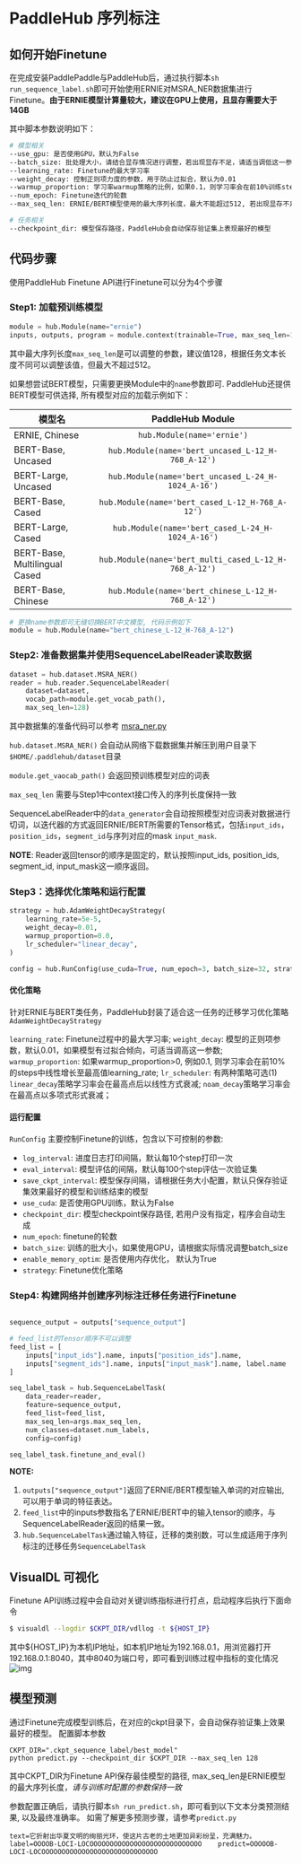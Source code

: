 # PaddleHub 序列标注

## 如何开始Finetune

在完成安装PaddlePaddle与PaddleHub后，通过执行脚本`sh run_sequence_label.sh`即可开始使用ERNIE对MSRA_NER数据集进行Finetune。**由于ERNIE模型计算量较大，建议在GPU上使用，且显存需要大于14GB**

其中脚本参数说明如下：

```bash
# 模型相关
--use_gpu: 是否使用GPU，默认为False
--batch_size: 批处理大小，请结合显存情况进行调整，若出现显存不足，请适当调低这一参数
--learning_rate: Finetune的最大学习率
--weight_decay: 控制正则项力度的参数，用于防止过拟合，默认为0.01
--warmup_proportion: 学习率warmup策略的比例，如果0.1，则学习率会在前10%训练step的过程中从0慢慢增长到learning_rate, 而后再缓慢衰减，默认为0
--num_epoch: Finetune迭代的轮数
--max_seq_len: ERNIE/BERT模型使用的最大序列长度，最大不能超过512, 若出现显存不足，请适当调低这一参数

# 任务相关
--checkpoint_dir: 模型保存路径，PaddleHub会自动保存验证集上表现最好的模型
```

## 代码步骤

使用PaddleHub Finetune API进行Finetune可以分为4个步骤

### Step1: 加载预训练模型

```python
module = hub.Module(name="ernie")
inputs, outputs, program = module.context(trainable=True, max_seq_len=128)
```
其中最大序列长度`max_seq_len`是可以调整的参数，建议值128，根据任务文本长度不同可以调整该值，但最大不超过512。

如果想尝试BERT模型，只需要更换Module中的`name`参数即可.
PaddleHub还提供BERT模型可供选择, 所有模型对应的加载示例如下：

   模型名                           | PaddleHub Module
---------------------------------- | :------:
ERNIE, Chinese                     | `hub.Module(name='ernie')`
BERT-Base, Uncased                 | `hub.Module(name='bert_uncased_L-12_H-768_A-12')`
BERT-Large, Uncased                | `hub.Module(name='bert_uncased_L-24_H-1024_A-16')`
BERT-Base, Cased                   | `hub.Module(name='bert_cased_L-12_H-768_A-12')`
BERT-Large, Cased                  | `hub.Module(name='bert_cased_L-24_H-1024_A-16')`
BERT-Base, Multilingual Cased      | `hub.Module(nane='bert_multi_cased_L-12_H-768_A-12')`
BERT-Base, Chinese                 | `hub.Module(name='bert_chinese_L-12_H-768_A-12')`


```python
# 更换name参数即可无缝切换BERT中文模型, 代码示例如下
module = hub.Module(name="bert_chinese_L-12_H-768_A-12")
```

### Step2: 准备数据集并使用SequenceLabelReader读取数据
```python
dataset = hub.dataset.MSRA_NER()
reader = hub.reader.SequenceLabelReader(
    dataset=dataset,
    vocab_path=module.get_vocab_path(),
    max_seq_len=128)
```

其中数据集的准备代码可以参考 [msra_ner.py](https://github.com/PaddlePaddle/PaddleHub/blob/develop/paddlehub/dataset/msra_ner.py)

`hub.dataset.MSRA_NER()` 会自动从网络下载数据集并解压到用户目录下`$HOME/.paddlehub/dataset`目录

`module.get_vaocab_path()` 会返回预训练模型对应的词表

`max_seq_len` 需要与Step1中context接口传入的序列长度保持一致

SequenceLabelReader中的`data_generator`会自动按照模型对应词表对数据进行切词，以迭代器的方式返回ERNIE/BERT所需要的Tensor格式，包括`input_ids`，`position_ids`，`segment_id`与序列对应的mask `input_mask`.

**NOTE**: Reader返回tensor的顺序是固定的，默认按照input_ids, position_ids, segment_id, input_mask这一顺序返回。

### Step3：选择优化策略和运行配置

```python
strategy = hub.AdamWeightDecayStrategy(
    learning_rate=5e-5,
    weight_decay=0.01,
    warmup_proportion=0.0,
    lr_scheduler="linear_decay",
)

config = hub.RunConfig(use_cuda=True, num_epoch=3, batch_size=32, strategy=strategy)
```
#### 优化策略
针对ERNIE与BERT类任务，PaddleHub封装了适合这一任务的迁移学习优化策略`AdamWeightDecayStrategy`

`learning_rate`: Finetune过程中的最大学习率;
`weight_decay`: 模型的正则项参数，默认0.01，如果模型有过拟合倾向，可适当调高这一参数;
`warmup_proportion`: 如果warmup_proportion>0, 例如0.1, 则学习率会在前10%的steps中线性增长至最高值learning_rate;
`lr_scheduler`: 有两种策略可选(1) `linear_decay`策略学习率会在最高点后以线性方式衰减; `noam_decay`策略学习率会在最高点以多项式形式衰减；

#### 运行配置
`RunConfig` 主要控制Finetune的训练，包含以下可控制的参数:

* `log_interval`: 进度日志打印间隔，默认每10个step打印一次
* `eval_interval`: 模型评估的间隔，默认每100个step评估一次验证集
* `save_ckpt_interval`: 模型保存间隔，请根据任务大小配置，默认只保存验证集效果最好的模型和训练结束的模型
* `use_cuda`: 是否使用GPU训练，默认为False
* `checkpoint_dir`: 模型checkpoint保存路径, 若用户没有指定，程序会自动生成
* `num_epoch`: finetune的轮数
* `batch_size`: 训练的批大小，如果使用GPU，请根据实际情况调整batch_size
* `enable_memory_optim`: 是否使用内存优化， 默认为True
* `strategy`: Finetune优化策略

### Step4: 构建网络并创建序列标注迁移任务进行Finetune
```python

sequence_output = outputs["sequence_output"]

# feed_list的Tensor顺序不可以调整
feed_list = [
    inputs["input_ids"].name, inputs["position_ids"].name,
    inputs["segment_ids"].name, inputs["input_mask"].name, label.name
]

seq_label_task = hub.SequenceLabelTask(
    data_reader=reader,
    feature=sequence_output,
    feed_list=feed_list,
    max_seq_len=args.max_seq_len,
    num_classes=dataset.num_labels,
    config=config)

seq_label_task.finetune_and_eval()
```

**NOTE:**
1. `outputs["sequence_output"]`返回了ERNIE/BERT模型输入单词的对应输出,可以用于单词的特征表达。
2. `feed_list`中的inputs参数指名了ERNIE/BERT中的输入tensor的顺序，与SequenceLabelReader返回的结果一致。
3. `hub.SequenceLabelTask`通过输入特征，迁移的类别数，可以生成适用于序列标注的迁移任务`SequenceLabelTask`

## VisualDL 可视化

Finetune API训练过程中会自动对关键训练指标进行打点，启动程序后执行下面命令
```bash
$ visualdl --logdir $CKPT_DIR/vdllog -t ${HOST_IP}
```
其中${HOST_IP}为本机IP地址，如本机IP地址为192.168.0.1，用浏览器打开192.168.0.1:8040，其中8040为端口号，即可看到训练过程中指标的变化情况
![img](https://raw.githubusercontent.com/PaddlePaddle/PaddleHub/develop/docs/imgs/seq_label_finetune_vdl.png)

## 模型预测

通过Finetune完成模型训练后，在对应的ckpt目录下，会自动保存验证集上效果最好的模型。
配置脚本参数
```
CKPT_DIR=".ckpt_sequence_label/best_model"
python predict.py --checkpoint_dir $CKPT_DIR --max_seq_len 128
```
其中CKPT_DIR为Finetune API保存最佳模型的路径, max_seq_len是ERNIE模型的最大序列长度，*请与训练时配置的参数保持一致*

参数配置正确后，请执行脚本`sh run_predict.sh`，即可看到以下文本分类预测结果, 以及最终准确率。
如需了解更多预测步骤，请参考`predict.py`

```
text=它折射出华夏文明的绚丽光环，使这片古老的土地更加异彩纷呈，充满魅力。	label=OOOOB-LOCI-LOCOOOOOOOOOOOOOOOOOOOOOOOOOOOO	predict=OOOOOB-LOCI-LOCOOOOOOOOOOOOOOOOOOOOOOOOOOOOO
